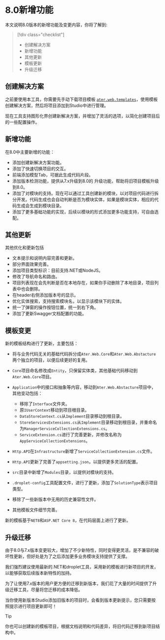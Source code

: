 # 8.0新增功能

本文说明8.0版本的新增功能及变更内容，你将了解到:

> [!div class="checklist"]
>
> - 创建解决方案
> - 新增功能
> - 其他更新
> - 模板更新
> - 升级迁移

## 创建解决方案

之前要使用本工具，你需要先手动下载项目模板 [`ater.web.templates`](https://www.nuget.org/packages/ater.web.templates)，使用模板创建解决方案，然后将项目添加到Studio中进行管理。

现在工具支持图形化界创建新解决方案，并增加了灵活的选项，以简化创建项目后的一些配置操作。

## 新增功能

在8.0中主要新增的功能：

- 添加创建新解决方案功能。
- 添加了快速切换项目的交互。
- 前端添加模型Tab，可据此生成代码片段。
- 添加版本检测功能，提供从7.x升级到8.0的 升级功能，帮助将旧项目模板升级到8.0。
- 添加了对模块的支持。现在可以通过工具创建新的模块，以对项目代码进行拆分开发。代码生成也会自动判断是否为模块实体，如果是模块实体，相应的代码生成会生成到模块目录。
- 添加了更多基础功能的实现，后续以模块的形式添加更多功能支持，可自由选配。

## 其他更新

其他优化和更新包括

- 文本提示和说明内容完善和更新。
- 部分界面效果完善。
- 添加项目类型标识：目前支持.NET或NodeJS。
- 修改了导航命名和路由。
- 项目列表现在会先判断是否在本地存在，如果你手动删除了本地目录，项目列表中也会删除。
- 在header右侧添加版本号的显示。
- 优化实体搜索，支持搜索模块名，以显示该模块下的实体。
- 统一了弹窗的操作按钮位置，统一到右下角。
- 添加了更新Swagger文档配置的功能。

## 模板变更

新的模板结构进行了更新，主要包括：

- 将与业务代码无关的基础代码拆分成`Ater.Web.Core`和`Ater.Web.Abstacture`两个独立的项目，以便后续更好的复用。
- `Core`项目命名修改成`Entity`，只保留实体类，其他基础代码移动到`Ater.Web.Core`项目。

- `Application`中的接口和抽象等内容，移动到`Ater.Web.Abstacture`项目中，其他变动包括：
  - 移除了`Interface`文件夹。
  - 原`IUserContext`移动到项目根目录。
  - `DataStoreContext.cs`从`Implement`目录移动到根目录。
  - `StoreServicesExtensions.cs`从`Implement`目录移动到根目录，并重命名为`ManagerServiceCollectionExtensions.cs`。
  - `ServiceExtension.cs`进行了完善更新，并修改名称为`AppServiceCollectionExtensions`。
- `Http.API`在`Infrastructure`新增了`ServiceCollectionExtension.cs`文件。
- `Http.API`更新了完善了`appsetting.json`，以提供更多灵活的配置。
- `src`目录中新增了`Modules`目录，以提供对模块的支持。
- `.droplet-config`工具配置文件，进行了更新，添加了`SolutionType`表示项目类型。
- 移除了一些新版本中无用的历史兼容性文件。
- 其他模板文件细节完善。

新的模板基于`NET8`和`ASP.NET Core 8`，在代码层面上进行了更新。

## 升级迁移

由于8.0与7.x版本变更较大，增加了不少新特性，同时变得更灵活，是不兼容的破坏性更新，但好处是为了之后添加更多业务模块支持提供了支撑。

我们强烈建议使用最新的.NET和droplet工具，采用新的模板进行新项目的开发，以能够获取后续版本新特性的加持。

为了让使用7.x版本的用户更方便的迁移到新版本，我们花了大量的时间提供了升级迁移工具，尽量将您迁移的成本降低。

当你使用新版本Studio添加旧版本的项目时，会看到版本更新提示，您只需要按照提示进行项目更新即可！

> [!TIP]
> 你也可以创建新的模板项目，根据文档说明和代码差异，将旧代码迁移到新项目结构中。
